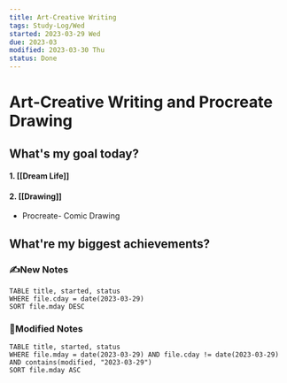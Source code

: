 ```yaml
---
title: Art-Creative Writing
tags: Study-Log/Wed
started: 2023-03-29 Wed
due: 2023-03
modified: 2023-03-30 Thu
status: Done
---
```

# Art-Creative Writing and Procreate Drawing
## What's my goal today?
#### 1. [[Dream Life]]
#### 2. [[Drawing]]
- Procreate- Comic Drawing
## What're my biggest achievements?
### ✍️New Notes

```dataview
TABLE title, started, status
WHERE file.cday = date(2023-03-29)
SORT file.mday DESC
```

### 📝Modified Notes

```dataview
TABLE title, started, status
WHERE file.mday = date(2023-03-29) AND file.cday != date(2023-03-29) AND contains(modified, "2023-03-29")
SORT file.mday ASC
```

